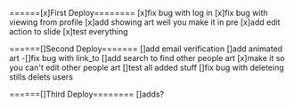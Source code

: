 ======[x]First Deploy========
[x]fix bug with log in
[x]fix bug with viewing from profile
[x]add showing art well you make it in pre
[x]add edit action to slide
[x]test everything

======[]Second Deploy=======
[]add email verification
[]add animated art
	-[]fix bug with link_to
[]add search to find other people art
[x]make it so you can't edit other people art
[]test all added stuff
[]fix bug with deleteing stills delets users

======[]Third Deploy========
[]adds?
